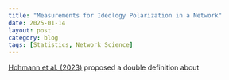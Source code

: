 ```yaml
---
title: "Measurements for Ideology Polarization in a Network"
date: 2025-01-14
layout: post
category: blog
tags: [Statistics, Network Science]
---
```




[Hohmann et al. (2023)](https://www.michelecoscia.com/?p=2246) proposed a double definition about 